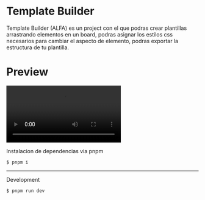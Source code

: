 # Template Builder

Template Builder (ALFA) es un project con el que podras crear plantillas arrastrando elementos en un board, podras asignar los estilos css necesarios para cambiar el aspecto de elemento, podras exportar la estructura de tu plantilla.

# Preview

![Preview Template Builder](./screenshot/capture.mp4)

Instalacion de dependencias via pnpm
```js
$ pnpm i
```
---
Development
```js
$ pnpm run dev
```

